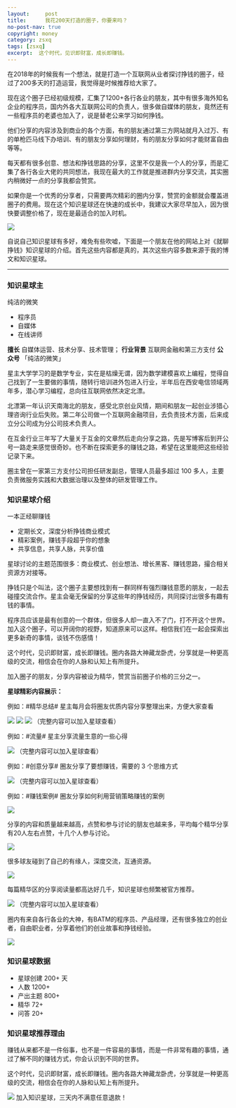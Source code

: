 ```yaml
---
layout:     post
title:      我花200天打造的圈子，你要来吗？
no-post-nav: true
copyright: money
category: zsxq
tags: [zsxq]
excerpt:  这个时代，见识即财富，成长即赚钱。
---
```


在2018年的时候我有一个想法，就是打造一个互联网从业者探讨挣钱的圈子，经过了200多天的打造运营，我觉得是时候推荐给大家了。

现在这个圈子已经初级规模，汇集了1200+各行各业的朋友，其中有很多海外知名企业的程序员，国内外各大互联网公司的负责人，很多做自媒体的朋友，竟然还有一些程序员的老婆也加入了，说是替老公来学习如何挣钱。

他们分享的内容涉及到商业的各个方面，有的朋友通过第三方网站就月入过万、有的单枪匹马线下办培训、有的朋友分享如何理财，有的朋友分享如何才能财富自由等等。

每天都有很多创意、想法和挣钱思路的分享，这里不仅是我一个人的分享，而是汇集了各行各业大佬的共同想法，我现在最大的工作就是推进群内分享交流，其实圈内稍微好一点的分享我都会赞赏。

如果你是一个优秀的分享者，只需要两次精彩的圈内分享，赞赏的金额就会覆盖进圈子的费用。现在这个知识星球还在快速的成长中，我建议大家尽早加入，因为很快要调整价格了，现在是最适合的加入时机。

![](https://huangfeifei.github.io/assets/images/2019/zsxq/money.jpg)

自说自己知识星球有多好，难免有些吹嘘，下面是一个朋友在他的网站上对《就聊挣钱》知识星球的介绍。首先这些内容都是真的，其次这些内容多数来源于我的博文和知识星球。

---

### 知识星球主

纯洁的微笑

- 程序员
- 自媒体
- 在线讲师

**擅长** 自媒体运营、技术分享、技术管理；
**行业背景** 互联网金融和第三方支付
**公众号** 「纯洁的微笑」

星主大学学习的是数学专业，实在是枯燥无谓，因为数学建模喜欢上编程，觉得自己找到了一生要做的事情，随转行培训进外包进入行业，半年后在西安电信领域两年多，潜心学习编程，总向往互联网依然决定北漂。

北漂第一年认识天南海北的朋友，感受北京创业风情，期间和朋友一起创业涉猎心理咨询行业后失败。第二年公司做一个互联网金融项目，去负责技术方面，后来成立分公司成为分公司技术负责人。

在互金行业三年写了大量关于互金的文章然后走向分享之路，先是写博客后到开公号一路走来感觉很奇妙。也不断在探索更多的赚钱之路，希望在这里能把这些经验记录下来。

圈主曾在一家第三方支付公司担任研发副总，管理人员最多超过 100 多人，主要负责微服务实践和大数据治理以及整体的研发管理工作。

### 知识星球介绍

一本正经聊赚钱

- 定期长文，深度分析挣钱商业模式
- 精彩案例，赚钱手段超乎你的想象
- 共享信息，共享人脉，共享价值

星球讨论的主题范围很多：商业模式、创业想法、增长黑客、赚钱思路，撮合相关资源方对接等。

挣钱只是个叫法，这个圈子主要想找到有一群同样有强烈赚钱意愿的朋友，一起去碰撞交流合作。星主会毫无保留的分享这些年的挣钱经历，共同探讨出很多有趣有钱的事情。

程序员应该是最有创意的一个群体，但很多人却一直入不了门，打不开这个世界。加入这个圈子，可以开阔你的视野，知道原来可以这样。相信我们在一起会探索出更多新奇的事情，谈钱不伤感情！

这个时代，见识即财富，成长即赚钱。圈内各路大神藏龙卧虎，分享就是一种更高级的交流，相信会在你的人脉和认知上有所提升。

加入圈子的朋友，分享内容被设为精华，赞赏当前圈子价格的三分之一。

**星球精彩内容展示：**

例如：#精华总结# 星主每月会将圈友优质内容分享整理出来，方便大家查看

![](https://huangfeifei.github.io/assets/images/2019/zsxq/money21.jpg)
![](https://huangfeifei.github.io/assets/images/2019/zsxq/money22.jpg)
![](https://huangfeifei.github.io/assets/images/2019/zsxq/money23.jpg)
（完整内容可以加入星球查看）

例如：#流量# 星主分享流量生意的一些心得

![](https://huangfeifei.github.io/assets/images/2019/zsxq/money24.jpg)
（完整内容可以加入星球查看）

例如：#创意分享# 圈友分享了要想赚钱，需要的 3 个思维方式

![](https://huangfeifei.github.io/assets/images/2019/zsxq/money25.jpg)
（完整内容可以加入星球查看）

例如：#赚钱案例# 圈友分享如何利用营销策略赚钱的案例

![](https://huangfeifei.github.io/assets/images/2019/zsxq/money26.jpg)

分享的内容和质量越来越高，点赞和参与讨论的朋友也越来多，平均每个精华分享有20人左右点赞，十几个人参与讨论。

![](https://huangfeifei.github.io/assets/images/2019/zsxq/money27.jpg)


很多球友碰到了自己的有缘人，深度交流，互通资源。

![](https://huangfeifei.github.io/assets/images/2019/zsxq/money28.jpg)


每篇精华区的分享阅读量都高达好几千，知识星球也频繁被官方推荐。

![](https://huangfeifei.github.io/assets/images/2019/zsxq/money29.jpg)
（完整内容可以加入星球查看）

圈内有来自各行各业的大神，有BATM的程序员、产品经理，还有很多独立的创业者，自由职业者，分享着他们的创业故事和挣钱经验。

![](https://huangfeifei.github.io/assets/images/2019/zsxq/money30.jpg)


### 知识星球数据

- 星球创建 200+ 天
- 人数 1200+
- 产出主题 800+
- 精华 72+
- 问答 20+

### 知识星球推荐理由
 
赚钱从来都不是一件俗事，也不是一件容易的事情，而是一件非常有趣的事情，通过了解不同的赚钱方式，你会认识到不同的世界。

这个时代，见识即财富，成长即赚钱。圈内各路大神藏龙卧虎，分享就是一种更高级的交流，相信会在你的人脉和认知上有所提升。

![](https://huangfeifei.github.io/assets/images/2019/zsxq/money.jpg)
加入知识星球，三天内不满意任意退款！


